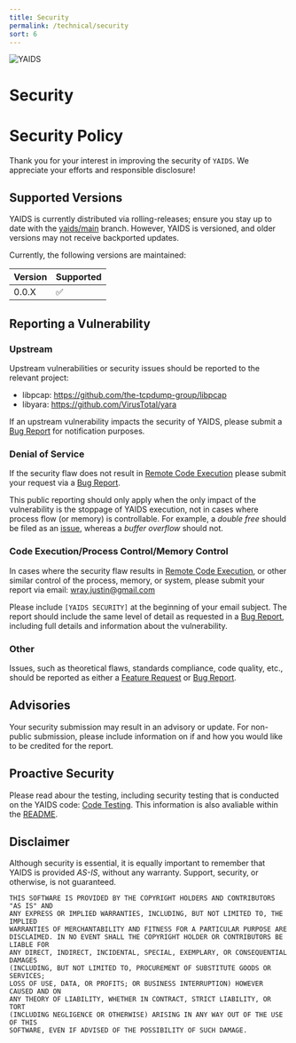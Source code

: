 ```yaml
---
title: Security
permalink: /technical/security
sort: 6
---
```

![YAIDS](/yaids.png)
# Security

# Security Policy
Thank you for your interest in improving the security of `YAIDS`. We appreciate your efforts and responsible disclosure!

## Supported Versions
YAIDS is currently distributed via rolling-releases; ensure you stay up to date with the [yaids/main](https://github.com/wrayjustin/yaids) branch.
However, YAIDS is versioned, and older versions may not receive backported updates.

Currently, the following versions are maintained:

| Version | Supported          |
| ------- | ------------------ |
| 0.0.X   | :white_check_mark: |

## Reporting a Vulnerability

### Upstream
Upstream vulnerabilities or security issues should be reported to the relevant project:
 * libpcap: https://github.com/the-tcpdump-group/libpcap
 * libyara: https://github.com/VirusTotal/yara

If an upstream vulnerability impacts the security of YAIDS, please submit a
[Bug Report](https://github.com/wrayjustin/yaids/issues/new?labels=bug&template=bug-report.md&title=%5BBUG%5D) for notification purposes.

### Denial of Service
If the security flaw does not result in [Remote Code Execution](https://en.wikipedia.org/wiki/Arbitrary_code_execution) please submit your request
via a [Bug Report](https://github.com/wrayjustin/yaids/issues/new?labels=bug&template=bug-report.md&title=%5BBUG%5D).

This public reporting should only apply when the only impact of the vulnerability is the stoppage of YAIDS execution, not in cases where process flow (or memory)
is controllable. For example, a _double free_ should be filed as an
[issue](https://github.com/wrayjustin/yaids/issues/new?labels=bug&template=bug-report.md&title=%5BBUG%5D), whereas a _buffer overflow_ should not.

### Code Execution/Process Control/Memory Control
In cases where the security flaw results in [Remote Code Execution](https://en.wikipedia.org/wiki/Arbitrary_code_execution), or other similar control
of the process, memory, or system, please submit your report via email: wray.justin@gmail.com

Please include `[YAIDS SECURITY]` at the beginning of your email subject. The report should include the same level of detail as requested in a
[Bug Report](https://github.com/wrayjustin/yaids/issues/new?labels=bug&template=bug-report.md&title=%5BBUG%5D), including full details and information about the vulnerability.

### Other
Issues, such as theoretical flaws, standards compliance, code quality, etc., should be reported as either a
[Feature Request](https://github.com/wrayjustin/yaids/issues/new?labels=enhancement&template=feature-request.md&title=%5BFEATURE%5D)
or [Bug Report](https://github.com/wrayjustin/yaids/issues/new?labels=bug&template=bug-report.md&title=%5BBUG%5D).

## Advisories
Your security submission may result in an advisory or update. For non-public submission, please include information on if and how you would like to be credited for the report.

## Proactive Security
Please read abour the testing, including security testing that is conducted on the YAIDS code: [Code Testing](https://yaids.io/technical/security).
This information is also avaliable within the [README](https://github.com/wrayjustin/yaids/blob/main/README.md).

## Disclaimer
Although security is essential, it is equally important to remember that YAIDS is provided _AS-IS_, without any warranty. Support, security, or otherwise, is not guaranteed.

```
THIS SOFTWARE IS PROVIDED BY THE COPYRIGHT HOLDERS AND CONTRIBUTORS "AS IS" AND
ANY EXPRESS OR IMPLIED WARRANTIES, INCLUDING, BUT NOT LIMITED TO, THE IMPLIED
WARRANTIES OF MERCHANTABILITY AND FITNESS FOR A PARTICULAR PURPOSE ARE
DISCLAIMED. IN NO EVENT SHALL THE COPYRIGHT HOLDER OR CONTRIBUTORS BE LIABLE FOR
ANY DIRECT, INDIRECT, INCIDENTAL, SPECIAL, EXEMPLARY, OR CONSEQUENTIAL DAMAGES
(INCLUDING, BUT NOT LIMITED TO, PROCUREMENT OF SUBSTITUTE GOODS OR SERVICES;
LOSS OF USE, DATA, OR PROFITS; OR BUSINESS INTERRUPTION) HOWEVER CAUSED AND ON
ANY THEORY OF LIABILITY, WHETHER IN CONTRACT, STRICT LIABILITY, OR TORT
(INCLUDING NEGLIGENCE OR OTHERWISE) ARISING IN ANY WAY OUT OF THE USE OF THIS
SOFTWARE, EVEN IF ADVISED OF THE POSSIBILITY OF SUCH DAMAGE.
```
